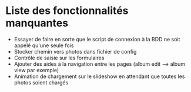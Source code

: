 # Liste des fonctionnalités manquantes

- Essayer de faire en sorte que le script de connexion à la BDD ne soit appelé qu'une seule fois
- Stocker chemin vers photos dans fichier de config
- Contrôle de saisie sur les formulaires
- Ajouter des aides à la navigation entre les pages (album edit --> album view par exemple)
- Animation de chargement sur le slideshow en attendant que toutes les photos soient chargés
